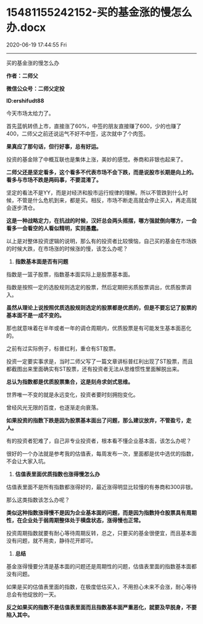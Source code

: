 # 15481155242152-买的基金涨的慢怎么办.docx

2020-06-19 17:44:55 Fri

----

买的基金涨的慢怎么办

__作者：二师父__

__微信公众号：二师父定投__

__ID:ershifudt88__

今天市场太给力了。

首先蓝帆转债上市，直接涨了60%，中签的朋友直接赚了600，少的也赚了400，二师父之前还说运气不好不中签，这次就中了个肉签。

__果真应了那句话，但行好事，总有好运。__

投资的基金除了中概互联也是集体上涨，美妙的感觉。券商和非银也起来了。

__二师父还是坚定看多，这个看多不代表市场不会下跌，而是说股市长期是向上的。看多与市场不跌是两码事，不要混淆了。__

坚定的看法不是YY，而是对经济和股市运行规律的理解。所以不管跌到什么时候，不管是什么危机到来，都是买。相反，市场不断走高就会停止买入，再走高就会逐步清仓。

__这是一种战略定力，在抗战的时候，汉奸总会两头摇摆，哪方强就倒向哪方，一会看多一会看空的人看似精明，实则愚蠢。__

以上是对整体投资逻辑的说明，那么有的投资者比较懊恼，自己买的基金在市场跌的时候大跌，在市场涨的时候涨的慢，该怎么办呢？

1. __指数基本面是否有问题__

指数是一篮子股票，指数基本面实际上是股票基本面。

指数是按照一定的选股规则选定的股票，然后定期把劣质股票调出，优质股票调入。

__虽然从理论上说按照优质选股规则选定的股票都是优质的，但是不要忘记了股票的基本面不是一成不变的。__

那也就意味着在半年或者一年的调仓周期内，优质股票是有可能发生基本面恶化的。

之前有过实际例子，标普红利，重仓有ST股票。

投资一定要实事求是，当时二师父写了一篇文章讲标普红利出现了ST股票，而且都截图出来里面确实有ST股票，还有投资者无法从思维惯性里面解脱出来。

__总认为指数都是优质股票集合，这是刻舟求剑式思维。__

世界唯一不变的就是永远变化，投资者要时刻拥抱变化。

曾经风光无限的百度，也逐渐走向衰落。

__如果投资的指数下跌是因为股票基本面出了问题，那么建议放弃，不管盈亏，走人。__

有的投资者犯难了，自己非专业投资者，根本看不懂企业基本面，该怎么办呢？

很好的一个办法就是参考我的估值表，每周发布一次，里面都是优中选优的指数，不会让大家入坑。

1. __估值表里面优质指数也涨得慢怎么办__

估值表里面不是所有指数都涨得好的，最近涨得明显比较慢的有券商和300非银。

那么这类指数该怎么办呢？

__类似这种指数涨得慢不是因为企业基本面的问题，而是因为指数持仓股票具有周期性，在企业处于弱周期整体处于横盘状态，涨得慢也正常。__

投资周期指数就要有耐心等待周期反转，总之，只要买的基金很便宜，而且基本面没有问题，就不用卖，静待花开即可。

1. __总结__

基金涨得慢要分清是基本面的问题还是周期性的问题，估值表里面的指数基本面都没有问题。

如果是买的估值表里面的指数，在极度低估买入，不用担心未来不会涨，耐心等待总会有他绽放的一天。

__反之如果买的指数不是估值表里面而且指数基本面严重恶化，就要及早脱身，不要陷入其中。__

